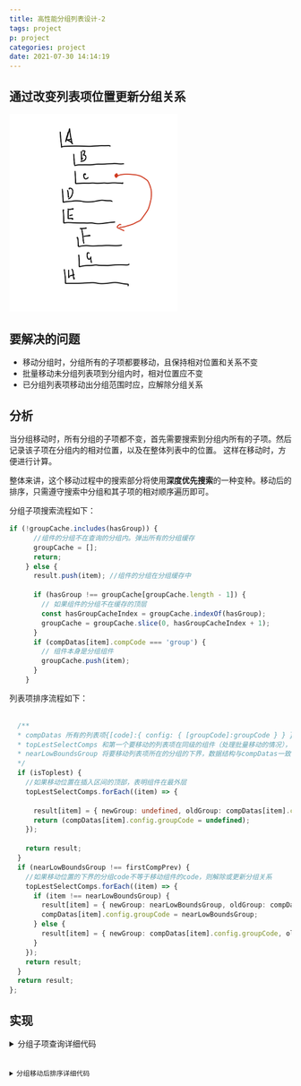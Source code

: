 ```yaml
---
title: 高性能分组列表设计-2
tags: project
p: project
categories: project
date: 2021-07-30 14:14:19
---
```

## 通过改变列表项位置更新分组关系

<img width="300px" src="/images/moveGroup.png">

## 要解决的问题
+ 移动分组时，分组所有的子项都要移动，且保持相对位置和关系不变
+ 批量移动未分组列表项到分组内时，相对位置应不变
+ 已分组列表项移动出分组范围时应，应解除分组关系

## 分析
当分组移动时，所有分组的子项都不变，首先需要搜索到分组内所有的子项。然后记录该子项在分组内的相对位置，以及在整体列表中的位置。
这样在移动时，方便进行计算。

整体来讲，这个移动过程中的搜索部分将使用**深度优先搜索**的一种变种。移动后的排序，只需遵守搜索中分组和其子项的相对顺序遍历即可。


分组子项搜索流程如下：
``` typescript
if (!groupCache.includes(hasGroup)) {
      //组件的分组不在查询的分组内。弹出所有的分组缓存
      groupCache = [];
      return;
    } else {
      result.push(item); //组件的分组在分组缓存中

      if (hasGroup !== groupCache[groupCache.length - 1]) {
        // 如果组件的分组不在缓存的顶层
        const hasGroupCacheIndex = groupCache.indexOf(hasGroup);
        groupCache = groupCache.slice(0, hasGroupCacheIndex + 1);
      }
      if (compDatas[item].compCode === 'group') {
        // 组件本身是分组组件
        groupCache.push(item);
      }
    }
```

列表项排序流程如下：
``` typescript

  /**
  * compDatas 所有的列表项{[code]:{ config: { [groupCode]:groupCode } } }
  * topLestSelectComps 和第一个要移动的列表项在同级的组件（处理批量移动的情况），数据结构与compDatas一致
  * nearLowBoundsGroup 将要移动列表项所在的分组的下界，数据结构与compDatas一致
  */
  if (isToplest) {
    //如果移动位置在插入区间的顶部，表明组件在最外层
    topLestSelectComps.forEach((item) => {
      
      result[item] = { newGroup: undefined, oldGroup: compDatas[item].config.groupCode };
      return (compDatas[item].config.groupCode = undefined);
    });

    return result;
  }
  if (nearLowBoundsGroup !== firstCompPrev) {
    //如果移动位置的下界的分组code不等于移动组件的code，则解除或更新分组关系
    topLestSelectComps.forEach((item) => {
      if (item !== nearLowBoundsGroup) {
        result[item] = { newGroup: nearLowBoundsGroup, oldGroup: compDatas[item].config.groupCode };
        compDatas[item].config.groupCode = nearLowBoundsGroup;
      } else {
        result[item] = { newGroup: compDatas[item].config.groupCode, oldGroup: compDatas[item].config.groupCode };
      }
    });
    return result;
  }
  return result;
};

```

## 实现
<details>
  <summary>分组子项查询详细代码</summary>
  <pre>
    <code>

    interface GroupConfigStruct {
      groupItemCode: string[];
    }

    interface groupMapValueStruct {
      //分组内组件相对于分组索引的偏移量
      offsetNumer: number;
      //分组的索引
      currentIndex: number;
    }

    /**
    *根据分组关系排序一维数组
    *@param compCodes 所有组件的code
    *@param compDatas 所有组件的数据
    */
    const sortListItem = (compCodes: string[], compDatas: JDV.State['compDatas']) => {
      const groupCodeCache = new Map<string, groupMapValueStruct>();
      const result: string[] = [];

      /**
      *递归的回溯当前分组的前驱分组，更新前驱分组的长度偏移量
      *@param groupCode 分组组件的code
      *@param offsetNumber 分组长度的偏移量
      */
      const recursiveBacktracking = (groupCode: string, offsetNumber: number): null => {
        const parentGroupCode = compDatas[groupCode].config.groupCode;
        const belongGroup = groupCodeCache.get(groupCode) as groupMapValueStruct;
        groupCodeCache.set(groupCode, {
          //更新分组缓存，每此插入组件，偏移量+1
          ...belongGroup,
          offsetNumer: belongGroup.offsetNumer + 1,
        });
        if (parentGroupCode) {
          // 如果分组有父分组，回溯一步
          return recursiveBacktracking(parentGroupCode, offsetNumber + 1);
        } else {
          return null;
        }
      };
      compCodes.forEach((item, index) => {
        const group = compDatas[item].config.groupCode ? compDatas[item].config.groupCode : null;
        if (compDatas[item].compCode === 'group') {
          //如果组件是分组组件，将code推入分组缓冲内
          groupCodeCache.set(item, { offsetNumer: 0, currentIndex: index });
        }
        if (group) {
          //在分组内
          if (groupCodeCache.has(group)) {
            // 组件的分组在缓存中
            const belongGroup = groupCodeCache.get(group) as groupMapValueStruct;

            // 分组内组件插入的位置
            const targetIndex = belongGroup.currentIndex + belongGroup.offsetNumer;

            result.splice(targetIndex + 1, 0, item);
            recursiveBacktracking(group, belongGroup.offsetNumer);
          }
        } else {
          result.push(item);
        }
      });
      return result;
    };

    export default sortListItem;
    </code>
  </pre>
</details>

<details>
  <summary>分组移动后排序详细代码</summary>
  <pre>
    <code>
    /**
 * 组件排序时处理分组的逻辑。
 * @param compCodes 所有组件的code
 * @param compDatas 所有组件的数据
 * @param code 当前组件code
 * @param destination 目标位置
 * @returns result {Result} 返回组件排序后的分组关系，用于分组关系变化后，处理分组的尺寸。
 */
export const groupResort = (
  compCodes: string[],
  selectedCompCodes: string[],
  compDatas: JDV.State['compDatas'],
  destination: number
): Result => {
  const isToplest = destination === 0;
  const isBottomlest = destination + 1 === compCodes.length - 1;
  const lowBounds = isBottomlest ? compCodes.length - 1 : destination + 1;
  const interval = compCodes.slice(0, lowBounds); //插入区间
  const intervalLastComp = compDatas[compCodes[lowBounds]];
  const nearLowBoundsGroup = interval.find((item) => intervalLastComp && item === intervalLastComp.config.groupCode); //插入区间最下面的分组段
  const firstCompPrev = compDatas[selectedCompCodes[0]] && compDatas[selectedCompCodes[0]].config.groupCode; // 第一个选中组件的分组
  const topLestSelectComps = selectedCompCodes.filter((item) => compDatas[item].config.groupCode === firstCompPrev); // 和第一个选中在同级的所有选中组件
  const result: Result = {};

  if (isToplest) {
    //如果移动位置在插入区间的顶部，表明组件在最外层
    topLestSelectComps.forEach((item) => {
      result[item] = { newGroup: undefined, oldGroup: compDatas[item].config.groupCode };
      return (compDatas[item].config.groupCode = undefined);
    });

    return result;
  }
  if (nearLowBoundsGroup !== firstCompPrev) {
    //如果移动位置的下界的分组code不等于移动组件的code，则解除或更新分组关系
    topLestSelectComps.forEach((item) => {
      if (item !== nearLowBoundsGroup) {
        result[item] = { newGroup: nearLowBoundsGroup, oldGroup: compDatas[item].config.groupCode };
        compDatas[item].config.groupCode = nearLowBoundsGroup;
      } else {
        result[item] = { newGroup: compDatas[item].config.groupCode, oldGroup: compDatas[item].config.groupCode };
      }
    });
    return result;
  }
  return result;
};

    </code>
  </pre>
</details>
